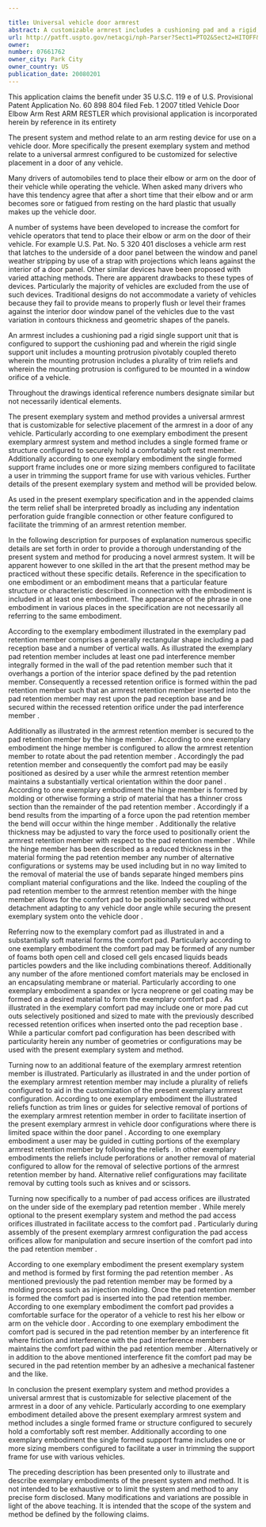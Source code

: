 ```yaml
---

title: Universal vehicle door armrest
abstract: A customizable armrest includes a cushioning pad and a rigid, single support unit being configured to couple the cushioning pad. The rigid, single support unit includes an armrest retention protrusion pivotably coupled to the single support unit. Furthermore, the armrest retention protrusion is configured to be mounted in a window orifice of a vehicle.
url: http://patft.uspto.gov/netacgi/nph-Parser?Sect1=PTO2&Sect2=HITOFF&p=1&u=%2Fnetahtml%2FPTO%2Fsearch-adv.htm&r=1&f=G&l=50&d=PALL&S1=07661762&OS=07661762&RS=07661762
owner: 
number: 07661762
owner_city: Park City
owner_country: US
publication_date: 20080201
---
```

This application claims the benefit under 35 U.S.C. 119 e of U.S. Provisional Patent Application No. 60 898 804 filed Feb. 1 2007 titled Vehicle Door Elbow Arm Rest ARM RESTLER which provisional application is incorporated herein by reference in its entirety

The present system and method relate to an arm resting device for use on a vehicle door. More specifically the present exemplary system and method relate to a universal armrest configured to be customized for selective placement in a door of any vehicle.

Many drivers of automobiles tend to place their elbow or arm on the door of their vehicle while operating the vehicle. When asked many drivers who have this tendency agree that after a short time that their elbow and or arm becomes sore or fatigued from resting on the hard plastic that usually makes up the vehicle door.

A number of systems have been developed to increase the comfort for vehicle operators that tend to place their elbow or arm on the door of their vehicle. For example U.S. Pat. No. 5 320 401 discloses a vehicle arm rest that latches to the underside of a door panel between the window and panel weather stripping by use of a strap with projections which leans against the interior of a door panel. Other similar devices have been proposed with varied attaching methods. There are apparent drawbacks to these types of devices. Particularly the majority of vehicles are excluded from the use of such devices. Traditional designs do not accommodate a variety of vehicles because they fail to provide means to properly flush or level their frames against the interior door window panel of the vehicles due to the vast variation in contours thickness and geometric shapes of the panels.

An armrest includes a cushioning pad a rigid single support unit that is configured to support the cushioning pad and wherein the rigid single support unit includes a mounting protrusion pivotably coupled thereto wherein the mounting protrusion includes a plurality of trim reliefs and wherein the mounting protrusion is configured to be mounted in a window orifice of a vehicle.

Throughout the drawings identical reference numbers designate similar but not necessarily identical elements.

The present exemplary system and method provides a universal armrest that is customizable for selective placement of the armrest in a door of any vehicle. Particularly according to one exemplary embodiment the present exemplary armrest system and method includes a single formed frame or structure configured to securely hold a comfortably soft rest member. Additionally according to one exemplary embodiment the single formed support frame includes one or more sizing members configured to facilitate a user in trimming the support frame for use with various vehicles. Further details of the present exemplary system and method will be provided below.

As used in the present exemplary specification and in the appended claims the term relief shall be interpreted broadly as including any indentation perforation guide frangible connection or other feature configured to facilitate the trimming of an armrest retention member.

In the following description for purposes of explanation numerous specific details are set forth in order to provide a thorough understanding of the present system and method for producing a novel armrest system. It will be apparent however to one skilled in the art that the present method may be practiced without these specific details. Reference in the specification to one embodiment or an embodiment means that a particular feature structure or characteristic described in connection with the embodiment is included in at least one embodiment. The appearance of the phrase in one embodiment in various places in the specification are not necessarily all referring to the same embodiment.

According to the exemplary embodiment illustrated in the exemplary pad retention member comprises a generally rectangular shape including a pad reception base and a number of vertical walls. As illustrated the exemplary pad retention member includes at least one pad interference member integrally formed in the wall of the pad retention member such that it overhangs a portion of the interior space defined by the pad retention member. Consequently a recessed retention orifice is formed within the pad retention member such that an armrest retention member inserted into the pad retention member may rest upon the pad reception base and be secured within the recessed retention orifice under the pad interference member .

Additionally as illustrated in the armrest retention member is secured to the pad retention member by the hinge member . According to one exemplary embodiment the hinge member is configured to allow the armrest retention member to rotate about the pad retention member . Accordingly the pad retention member and consequently the comfort pad may be easily positioned as desired by a user while the armrest retention member maintains a substantially vertical orientation within the door panel . According to one exemplary embodiment the hinge member is formed by molding or otherwise forming a strip of material that has a thinner cross section than the remainder of the pad retention member . Accordingly if a bend results from the imparting of a force upon the pad retention member the bend will occur within the hinge member . Additionally the relative thickness may be adjusted to vary the force used to positionally orient the armrest retention member with respect to the pad retention member . While the hinge member has been described as a reduced thickness in the material forming the pad retention member any number of alternative configurations or systems may be used including but in no way limited to the removal of material the use of bands separate hinged members pins compliant material configurations and the like. Indeed the coupling of the pad retention member to the armrest retention member with the hinge member allows for the comfort pad to be positionally secured without detachment adapting to any vehicle door angle while securing the present exemplary system onto the vehicle door .

Referring now to the exemplary comfort pad as illustrated in and a substantially soft material forms the comfort pad. Particularly according to one exemplary embodiment the comfort pad may be formed of any number of foams both open cell and closed cell gels encased liquids beads particles powders and the like including combinations thereof. Additionally any number of the afore mentioned comfort materials may be enclosed in an encapsulating membrane or material. Particularly according to one exemplary embodiment a spandex or lycra neoprene or gel coating may be formed on a desired material to form the exemplary comfort pad . As illustrated in the exemplary comfort pad may include one or more pad cut outs selectively positioned and sized to mate with the previously described recessed retention orifices when inserted onto the pad reception base . While a particular comfort pad configuration has been described with particularity herein any number of geometries or configurations may be used with the present exemplary system and method.

Turning now to an additional feature of the exemplary armrest retention member is illustrated. Particularly as illustrated in and the under portion of the exemplary armrest retention member may include a plurality of reliefs configured to aid in the customization of the present exemplary armrest configuration. According to one exemplary embodiment the illustrated reliefs function as trim lines or guides for selective removal of portions of the exemplary armrest retention member in order to facilitate insertion of the present exemplary armrest in vehicle door configurations where there is limited space within the door panel . According to one exemplary embodiment a user may be guided in cutting portions of the exemplary armrest retention member by following the reliefs . In other exemplary embodiments the reliefs include perforations or another removal of material configured to allow for the removal of selective portions of the armrest retention member by hand. Alternative relief configurations may facilitate removal by cutting tools such as knives and or scissors.

Turning now specifically to a number of pad access orifices are illustrated on the under side of the exemplary pad retention member . While merely optional to the present exemplary system and method the pad access orifices illustrated in facilitate access to the comfort pad . Particularly during assembly of the present exemplary armrest configuration the pad access orifices allow for manipulation and secure insertion of the comfort pad into the pad retention member .

According to one exemplary embodiment the present exemplary system and method is formed by first forming the pad retention member . As mentioned previously the pad retention member may be formed by a molding process such as injection molding. Once the pad retention member is formed the comfort pad is inserted into the pad retention member. According to one exemplary embodiment the comfort pad provides a comfortable surface for the operator of a vehicle to rest his her elbow or arm on the vehicle door . According to one exemplary embodiment the comfort pad is secured in the pad retention member by an interference fit where friction and interference with the pad interference members maintains the comfort pad within the pad retention member . Alternatively or in addition to the above mentioned interference fit the comfort pad may be secured in the pad retention member by an adhesive a mechanical fastener and the like.

In conclusion the present exemplary system and method provides a universal armrest that is customizable for selective placement of the armrest in a door of any vehicle. Particularly according to one exemplary embodiment detailed above the present exemplary armrest system and method includes a single formed frame or structure configured to securely hold a comfortably soft rest member. Additionally according to one exemplary embodiment the single formed support frame includes one or more sizing members configured to facilitate a user in trimming the support frame for use with various vehicles.

The preceding description has been presented only to illustrate and describe exemplary embodiments of the present system and method. It is not intended to be exhaustive or to limit the system and method to any precise form disclosed. Many modifications and variations are possible in light of the above teaching. It is intended that the scope of the system and method be defined by the following claims.

